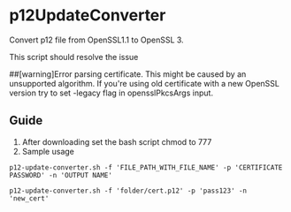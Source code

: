 # p12UpdateConverter

Convert p12 file from OpenSSL1.1 to OpenSSL 3.

This script should resolve the issue

##[warning]Error parsing certificate. This might be caused by an unsupported algorithm. If you're using old certificate with a new OpenSSL version try to set -legacy flag in opensslPkcsArgs input.

## Guide
1. After downloading set the bash script chmod to 777
2. Sample usage
```
p12-update-converter.sh -f 'FILE_PATH_WITH_FILE_NAME' -p 'CERTIFICATE PASSWORD' -n 'OUTPUT NAME' 
```

```
p12-update-converter.sh -f 'folder/cert.p12' -p 'pass123' -n 'new_cert' 
``` 
